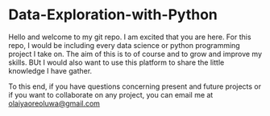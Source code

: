 # Data-Exploration-with-Python

Hello and welcome to my git repo. I am excited that you are here. 
For this repo, I would be including every data science or python programming project I take on.
The aim of this is to of course and to grow and improve my skills. BUt I would also want to use this platform to share the little knowledge I have gather.

To this end, if you have questions concerning present and future projects or if you want to collaborate on any project, you can email me at olaiyaoreoluwa@gmail.com
